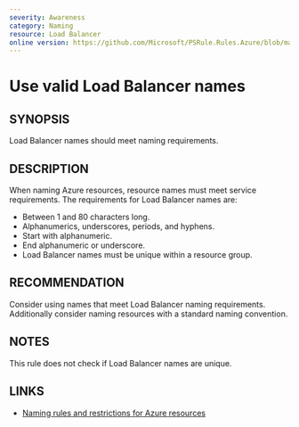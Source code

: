 ```yaml
---
severity: Awareness
category: Naming
resource: Load Balancer
online version: https://github.com/Microsoft/PSRule.Rules.Azure/blob/master/docs/rules/en/Azure.LB.Name.md
---
```


# Use valid Load Balancer names

## SYNOPSIS

Load Balancer names should meet naming requirements.

## DESCRIPTION

When naming Azure resources, resource names must meet service requirements.
The requirements for Load Balancer names are:

- Between 1 and 80 characters long.
- Alphanumerics, underscores, periods, and hyphens.
- Start with alphanumeric.
- End alphanumeric or underscore.
- Load Balancer names must be unique within a resource group.

## RECOMMENDATION

Consider using names that meet Load Balancer naming requirements.
Additionally consider naming resources with a standard naming convention.

## NOTES

This rule does not check if Load Balancer names are unique.

## LINKS

- [Naming rules and restrictions for Azure resources](https://docs.microsoft.com/en-us/azure/azure-resource-manager/management/resource-name-rules)
